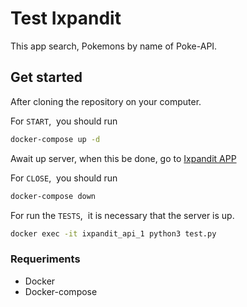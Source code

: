 # Test Ixpandit

This app search, Pokemons by name of Poke-API.

## Get started

After cloning the repository on your computer.

For `START`,&nbsp; you should run
```sh
docker-compose up -d
```
Await up server, when this be done, go to [Ixpandit APP](https://localhost:3000) 

For `CLOSE`,&nbsp; you should run
```sh
docker-compose down
```
For run the `TESTS`,&nbsp; it is necessary that the server is up.
```sh
docker exec -it ixpandit_api_1 python3 test.py
```
### Requeriments

 - Docker
 - Docker-compose